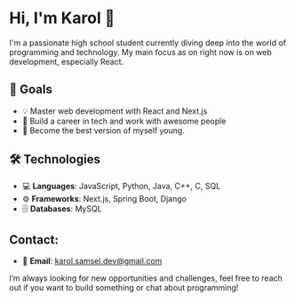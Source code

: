 # Hi, I'm Karol 👋

I'm a passionate high school student currently diving deep into the world of programming and technology. My main focus as on right now is on web development, especially React.

## 🚀 Goals
- 💡 Master web development with React and Next.js
- 💼 Build a career in tech and work with awesome people
- 💪 Become the best version of myself young.

## 🛠️ Technologies
- 💻 **Languages**: JavaScript, Python, Java, C++, C, SQL
- ⚙️ **Frameworks**: Next.js, Spring Boot, Django
- 🗄️ **Databases**: MySQL


## Contact:
- 💌 **Email**: [karol.samsel.dev@gmail.com](mailto:karol.samsel.dev@gmail.com)

I’m always looking for new opportunities and challenges, feel free to reach out if you want to build something or chat about programming!





